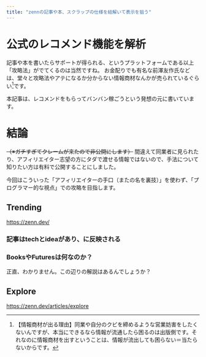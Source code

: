 ```yaml
---
title: "zennの記事や本、スクラップの仕様を紐解いて表示を狙う"
---
```


# 公式のレコメンド機能を解析
記事や本を書いたらサポートが得られる、というプラットフォームである以上「攻略法」がでてくるのは当然ですね。
お金配りでも有名な前澤友作氏などは、堂々と攻略法やアテになるか分からない情報商材なんかが売られているぐらい[^1]です。
[^1]: 【情報商材が出る理由】同業や自分のクビを締めるような営業妨害をしたくないんですが、本当にできるなら情報が流通したら困るのは出版側です。それなのに情報商材を出すということは、情報が流出しても困らない＝当たらないからです。

本記事は、レコメンドをもらってバンバン稼ごうという発想の元に書いています。

# 結論
<s>（※ガチすぎてクレームが来たので非公開にします）</s>
間違えて同業者に見られたり、アフィリエイター志望の方にタダで渡せる情報ではないので、手法について知りたい方は有料で公開することにしました。

今回はこういった「アフィリエイターの手口（またの名を裏技）」を使わず、「プログラマー的な視点」での攻略を目指します。

## Trending
https://zenn.dev/

### 記事はtechとideaがあり、に反映される

### BooksやFuturesは何なのか？
正直、わかりません。この辺りの解説はあるんでしょうか？

## Explore
https://zenn.dev/articles/explore
